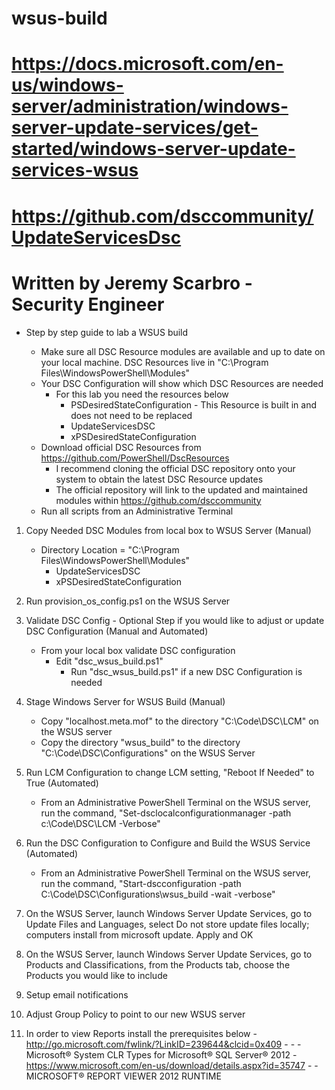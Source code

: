 # wsus-build

# https://docs.microsoft.com/en-us/windows-server/administration/windows-server-update-services/get-started/windows-server-update-services-wsus

# https://github.com/dsccommunity/UpdateServicesDsc

# Written by Jeremy Scarbro - Security Engineer

- Step by step guide to lab a WSUS build 

	- Make sure all DSC Resource modules are available and up to date on your local machine.  DSC Resources live in "C:\Program Files\WindowsPowerShell\Modules"
	- Your DSC Configuration will show which DSC Resources are needed
		- For this lab you need the resources below
			- PSDesiredStateConfiguration - This Resource is built in and does not need to be replaced
			- UpdateServicesDSC
			- xPSDesiredStateConfiguration
	- Download official DSC Resources from https://github.com/PowerShell/DscResources 
		- I recommend cloning the official DSC repository onto your system to obtain the latest DSC Resource updates
		- The official repository will link to the updated and maintained modules within https://github.com/dsccommunity
	- Run all scripts from an Administrative Terminal
        
1. Copy Needed DSC Modules from local box to WSUS Server (Manual)
	- Directory Location = "C:\Program Files\WindowsPowerShell\Modules"
		- UpdateServicesDSC
		- xPSDesiredStateConfiguration

2.  Run provision_os_config.ps1 on the WSUS Server 

3.  Validate DSC Config - Optional Step if you would like to adjust or update DSC Configuration (Manual and Automated)
	- From your local box validate DSC configuration 
		- Edit "dsc_wsus_build.ps1"
			- Run "dsc_wsus_build.ps1" if a new DSC Configuration is needed
		
4.  Stage Windows Server for WSUS Build (Manual)
	- Copy "localhost.meta.mof" to the directory "C:\Code\DSC\LCM" on the WSUS server
	- Copy the directory "wsus_build" to the directory "C:\Code\DSC\Configurations" on the WSUS Server

5.  Run LCM Configuration to change LCM setting, "Reboot If Needed" to True (Automated)
	- From an Administrative PowerShell Terminal on the WSUS server, run the command, "Set-dsclocalconfigurationmanager -path c:\Code\DSC\LCM -Verbose"

6.  Run the DSC Configuration to Configure and Build the WSUS Service (Automated)
	- From an Administrative PowerShell Terminal on the WSUS server, run the command, "Start-dscconfiguration -path C:\Code\DSC\Configurations\wsus_build -wait -verbose"

7.  On the WSUS Server, launch Windows Server Update Services, go to Update Files and Languages, select Do not store update files locally; computers install from microsoft update.  Apply and OK

8.  On the WSUS Server, launch Windows Server Update Services, go to Products and Classifications, from the Products tab, choose the Products you would like to include

09.  Setup email notifications

10.  Adjust Group Policy to point to our new WSUS server

11.  In order to view Reports install the prerequisites below
	- http://go.microsoft.com/fwlink/?LinkID=239644&clcid=0x409 - 
    - - Microsoft® System CLR Types for Microsoft® SQL Server® 2012
	- https://www.microsoft.com/en-us/download/details.aspx?id=35747
	- - MICROSOFT® REPORT VIEWER 2012 RUNTIME



